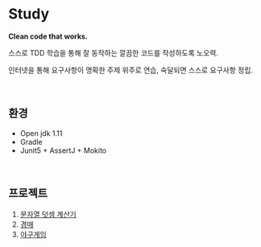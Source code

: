 # Study

__Clean code that works.__

스스로 TDD 학습을 통해 잘 동작하는 깔끔한 코드를 작성하도록 노오력.

인터넷을 통해 요구사항이 명확한 주제 위주로 연습, 숙달되면 스스로 요구사항 정립.

<br>

## 환경
 - Open jdk 1.11
 - Gradle
 - Junit5 + AssertJ + Mokito

 <br>

 ## 프로젝트
 1. [문자열 덧셈 계산기](https://github.com/ohtaeg/ddd-kitchenpos/tree/step1)
 2. [경매](https://github.com/ohtaeg/tdd-self-study/tree/master/auction)
 3. [야구게임](https://github.com/ohtaeg/tdd-self-study/tree/master/baseball-game)





